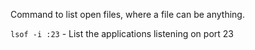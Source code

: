Command to list open files, where a file can be anything.

`lsof -i :23` - List the applications listening on port 23